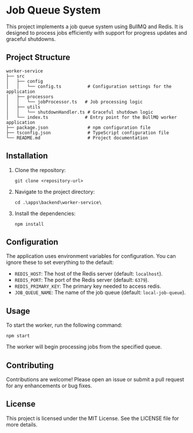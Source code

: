 # Job Queue System

This project implements a job queue system using BullMQ and Redis. It is designed to process jobs efficiently with support for progress updates and graceful shutdowns.

## Project Structure

```
worker-service
├── src
│   ├── config
│   │   └── config.ts          # Configuration settings for the application
│   ├── processors
│   │   └── jobProcessor.ts   # Job processing logic
│   ├── utils
│   │   └── shutdownHandler.ts # Graceful shutdown logic
│   └── index.ts              # Entry point for the BullMQ worker application
├── package.json               # npm configuration file
├── tsconfig.json              # TypeScript configuration file
└── README.md                  # Project documentation
```

## Installation

1. Clone the repository:
   ```
   git clone <repository-url>
   ```
2. Navigate to the project directory:
   ```
   cd .\apps\backend\worker-service\
   ```
3. Install the dependencies:
   ```
   npm install
   ```

## Configuration

The application uses environment variables for configuration. You can ignore these to set everything to the default:

- `REDIS_HOST`: The host of the Redis server (default: `localhost`).
- `REDIS_PORT`: The port of the Redis server (default: `6379`).
- `REDIS_PRIMARY_KEY`: The primary key needed to access redis.
- `JOB_QUEUE_NAME`: The name of the job queue (default: `local-job-queue`).

## Usage

To start the worker, run the following command:

```
npm start
```

The worker will begin processing jobs from the specified queue.

## Contributing

Contributions are welcome! Please open an issue or submit a pull request for any enhancements or bug fixes.

## License

This project is licensed under the MIT License. See the LICENSE file for more details.